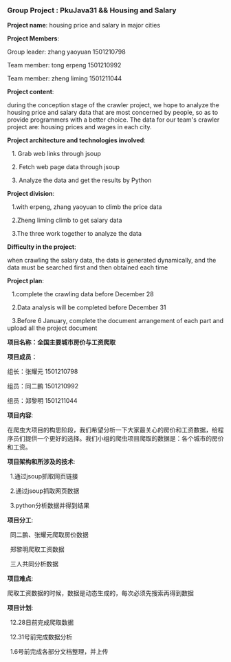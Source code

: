 ### Group Project : PkuJava31 && Housing and Salary


**Project name**: housing price and salary in major cities

**Project Members**:

Group leader: zhang yaoyuan 1501210798 

Team member: tong erpeng 1501210992  

Team member: zheng liming 1501211044


**Project content**: 

during the conception stage of the crawler project, we hope to analyze the housing price and salary data that are most concerned by people, so as to provide programmers with a better choice. The data for our team's crawler project are: housing prices and wages in each city.



**Project architecture and technologies involved**:

&ensp; 1. Grab web links through jsoup

&ensp; 2. Fetch web page data through jsoup

&ensp; 3. Analyze the data and get the results by Python


**Project division**: 

&ensp; 1.with erpeng, zhang yaoyuan to climb the price data

&ensp; 2.Zheng liming climb to get salary data

&ensp; 3.The three work together to analyze the data



**Difficulty in the project**: 

when crawling the salary data, the data is generated dynamically, and the data must be searched first and then obtained each time



**Project plan**: 

&ensp; 1.complete the crawling data before December 28

&ensp; 2.Data analysis will be completed before December 31

&ensp; 3.Before 6 January, complete the document arrangement of each part and upload all the project document






**项目名称：全国主要城市房价与工资爬取**

**项目成员**：

组长：张耀元 1501210798 

组员：同二鹏 1501210992 

组员：郑黎明 1501211044 


**项目内容**: 

在爬虫大项目的构思阶段，我们希望分析一下大家最关心的房价和工资数据，给程序员们提供一个更好的选择。我们小组的爬虫项目爬取的数据是：各个城市的房价和工资。


**项目架构和所涉及的技术**:

&ensp;1.通过jsoup抓取网页链接  

&ensp;2.通过jsoup抓取网页数据

&ensp;3.python分析数据并得到结果

          
**项目分工**:

&ensp;同二鹏、张耀元爬取房价数据 

&ensp;郑黎明爬取工资数据

&ensp;三人共同分析数据



**项目难点**: 

爬取工资数据的时候，数据是动态生成的，每次必须先搜索再得到数据


**项目计划**:

&ensp;12.28日前完成爬取数据

&ensp;12.31号前完成数据分析

&ensp;1.6号前完成各部分文档整理，并上传
         
         

